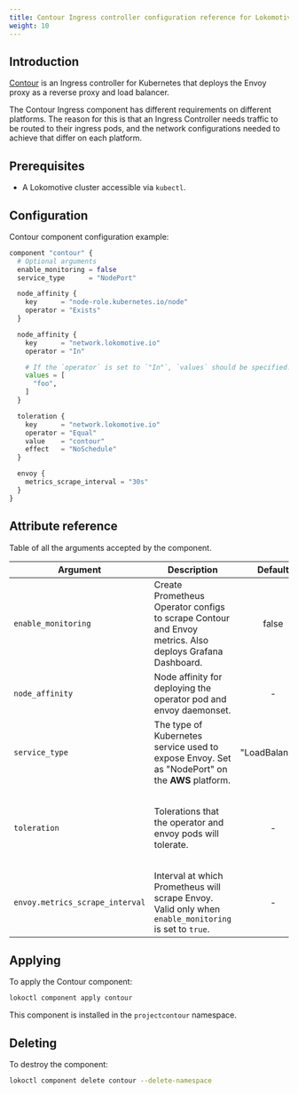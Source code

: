 ```yaml
---
title: Contour Ingress controller configuration reference for Lokomotive
weight: 10
---
```


## Introduction

[Contour](https://github.com/projectcontour/contour) is an Ingress controller for Kubernetes that
deploys the Envoy proxy as a reverse proxy and load balancer.

The Contour Ingress component has different requirements on different platforms. The reason for this
is that an Ingress Controller needs traffic to be routed to their ingress pods, and the network
configurations needed to achieve that differ on each platform.

## Prerequisites

* A Lokomotive cluster accessible via `kubectl`.

## Configuration

Contour component configuration example:

```tf
component "contour" {
  # Optional arguments
  enable_monitoring = false
  service_type      = "NodePort"

  node_affinity {
    key      = "node-role.kubernetes.io/node"
    operator = "Exists"
  }

  node_affinity {
    key      = "network.lokomotive.io"
    operator = "In"

    # If the `operator` is set to `"In"`, `values` should be specified.
    values = [
      "foo",
    ]
  }

  toleration {
    key      = "network.lokomotive.io"
    operator = "Equal"
    value    = "contour"
    effect   = "NoSchedule"
  }

  envoy {
    metrics_scrape_interval = "30s"
  }
}
```

## Attribute reference

Table of all the arguments accepted by the component.

| Argument            | Description                                                                                             |    Default     | Type                                                                                                           | Required |
|---------------------|---------------------------------------------------------------------------------------------------------|:--------------:|:---------------------------------------------------------------------------------------------------------------|:--------:|
| `enable_monitoring` | Create Prometheus Operator configs to scrape Contour and Envoy metrics. Also deploys Grafana Dashboard. |     false      | bool                                                                                                           |  false   |
| `node_affinity`     | Node affinity for deploying the operator pod and envoy daemonset.                                       |       -        | list(object({key = string, operator = string, values = list(string)}))                                         |  false   |
| `service_type`      | The type of Kubernetes service used to expose Envoy. Set as "NodePort" on the **AWS** platform.         | "LoadBalancer" | string                                                                                                         |  false   |
| `toleration`        | Tolerations that the operator and envoy pods will tolerate.                                             |       -        | list(object({key = string, effect = string, operator = string, value = string, toleration_seconds = string })) |  false   |
| `envoy.metrics_scrape_interval` | Interval at which Prometheus will scrape Envoy. Valid only when `enable_monitoring` is set to `true`.   | -              | string                                                                                                         | false    |


## Applying

To apply the Contour component:

```bash
lokoctl component apply contour
```

This component is installed in the `projectcontour` namespace.

## Deleting

To destroy the component:

```bash
lokoctl component delete contour --delete-namespace
```
